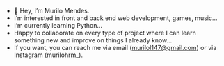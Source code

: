 - 👋 Hey, I’m Murilo Mendes.
- I’m interested in front and back end web development, games, music...
- I’m currently learning Python...
- Happy to collaborate on every type of project where I can learn something new and improve on things I already know...
- If you want, you can reach me via email (murilol147@gmail.com) or via Instagram (murilohrm_).
